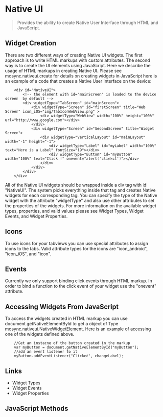 Native UI
=========

> Provides the ability to create Native User Interface through HTML and JavaScript.


Widget Creation
---------------
There are two different ways of creating Native UI widgets. The first approach is to write HTML markups with custom attributes. The second way is to create the UI elements using JavaScript. Here we describe the usage of HTML markups in creating Native UI. Please see mosync.nativeui.create for details on creating widgets in JavaScript
here is an example of a code that creates a Native User Interface on the device:

		<div id="NativeUI">
			<!-- the element with id="mainScreen" is loaded to the device screen  by default -->
			<div widgetType="TabScreen" id="mainScreen">
				<div widgetType="Screen" id="firstScreen" title="Web Screen" icon_iOS="img/TabIconWebView.png" >
					<div widgetType="WebView" width="100%" height="100%" url="http://www.google.com"></div>
				</div>
				<div widgetType="Screen" id="SecondScreen" title="Widget Screen">
					<div widgetType="VerticalLayout" id="mainLayout" width="-1" height="-1">
						<div widgetType="Label" id="myLabel" width="100%" text="Here is a Label" fontSize="19"></div>
						<div widgetType="Button" id="myButton" width="100%" text="Click !" onevent="alert('cliekct')"></div>
					</div>
				</div>
			</div>
		</div>

All of the Native UI widgets should be wrapped inside a div tag with id "NativeUI". The system picks everything inside that tag and creates Native widgets for each corresponding tag. You can specify the type of the Native widget with the attribute "widgetType" and also use other attributes to set the properties of the widgets. For more information on the available widget types, properties,  and valid values please see Widget Types, Widget Events, and Widget Properties.

Icons
-----
To use icons for your tabviews you can use special attributes to assign icons to the tabs. Valid attribute types for the icons are "icon_android", "icon_iOS", and "icon".

Events
------
Currently we only support binding click events through HTML markup. In order to bind a function to the click event of your widget use the "onevent" attribute.

Accessing Widgets From JavaScript
--------------------------------
To access the widgets created in HTML markup you can use document.getNativeElementById to get a object of Type mosync.nativeui.NativeWidgetElement. Here is an example of accessing one of the widgets defined above.

		//Get an instacne of the button created in the markup
		var myButton = document.getNativeElementById("myButton");
		//add an event listener to it
		myButton.addEventListener("Clicked", changeLabel);

Links
-----
 * Widget Types
 * Widget Events
 * Widget Properties

JavaScript Methods
------------------

